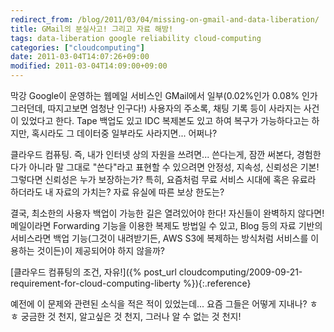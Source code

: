 ```yaml
---
redirect_from: /blog/2011/03/04/missing-on-gmail-and-data-liberation/
title: GMail의 분실사고! 그리고 자료 해방!
tags: data-liberation google reliability cloud-computing
categories: ["cloudcomputing"]
date: 2011-03-04T14:07:26+09:00
modified: 2011-03-04T14:09:00+09:00
---
```

막강 Google이 운영하는 웹메일 서비스인 GMail에서 일부(0.02%인가 0.08% 인가
그러던데, 따지고보면 엄청난 인구다!) 사용자의 주소록, 채팅 기록 등이
사라지는 사건이 있었다고 한다. Tape 백업도 있고 IDC 복제본도 있고 하여
복구가 가능하다고는 하지만, 혹시라도 그 데이터중 일부라도 사라지면...
어쩌나?

클라우드 컴퓨팅. 즉, 내가 인터넷 상의 자원을 쓰려면... 쓴다는게, 잠깐
써본다, 경험한다가 아니라 말 그대로 "쓴다"라고 표현할 수 있으려면 안정성,
지속성, 신뢰성은 기본! 그렇다면 신뢰성은 누가 보장하는가? 특히, 요즘처럼
무료 서비스 시대에 혹은 유료라 하더라도 내 자료의 가치는? 자료 유실에 따른
보상 한도는?

결국, 최소한의 사용자 백업이 가능한 길은 열려있어야 한다! 자신들이 완벽하지
않다면! 메일이라면 Forwarding 기능을 이용한 복제도 방법일 수 있고, Blog 등의
자료 기반의 서비스라면 백업 기능(그것이 내려받기든, AWS S3에 복제하는
방식처럼 서비스를 이용하는 것이든)이 제공되어야 하지 않을까?

[클라우드 컴퓨팅의 조건, 자유!]({% post_url cloudcomputing/2009-09-21-requirement-for-cloud-computing-liberty %}){:.reference}

예전에 이 문제와 관련된 소식을 적은 적이 있었는데... 요즘 그들은 어떻게
지내나? ㅎㅎ 궁금한 것 천지, 알고싶은 것 천지, 그러나 알 수 없는 것 천지!

